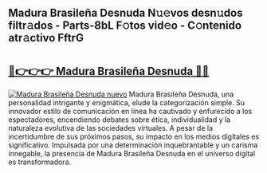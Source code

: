 ## Madura Brasileña Desnuda N𝚞𝚎vos desn𝚞dos filtr𝚊dos - Parts-8bL F𝚘tos vid𝚎o - C𝚘ntenido atr𝚊ctivo FftrG

# <h2><a href="http://mb6soo.tromn.icu/?c=Madura+Brasile%c3%b1a+Desnuda">🔗👉👉👉 Madura Brasileña Desnuda 🔗🔗</a></h2>

[![Madura Brasileña Desnuda nuevo](https://i.imgur.com/pEAQMta.gif)](http://mb6soo.tromn.icu/?c=Madura+Brasile%c3%b1a+Desnuda)
Madura Brasileña Desnuda, una personalidad intrigante y enigmática, elude la categorización simple. Su innovador estilo de comunicación en línea ha cautivado y enfurecido a los espectadores, encendiendo debates sobre ética, individualidad y la naturaleza evolutiva de las sociedades virtuales. A pesar de la incertidumbre de sus próximos pasos, su impacto en los medios digitales es significativo. Impulsada por una determinación inquebrantable y un carisma innegable, la presencia de Madura Brasileña Desnuda en el universo digital es transformadora.
